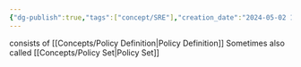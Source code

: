 ```yaml
---
{"dg-publish":true,"tags":["concept/SRE"],"creation_date":"2024-05-02 14:57","permalink":"/concepts/policy-initiative/","dgPassFrontmatter":true}
---
```


consists of [[Concepts/Policy Definition\|Policy Definition]]
Sometimes also called [[Concepts/Policy Set\|Policy Set]]
